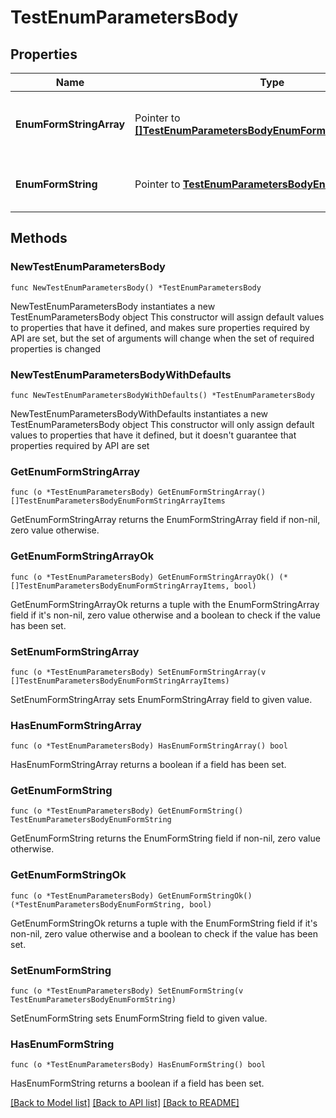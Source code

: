 # TestEnumParametersBody

## Properties

Name | Type | Description | Notes
------------ | ------------- | ------------- | -------------
**EnumFormStringArray** | Pointer to [**[]TestEnumParametersBodyEnumFormStringArrayItems**](testEnumParametersBodyEnumFormStringArrayItems.md) | Form parameter enum test (string array) | [optional] 
**EnumFormString** | Pointer to [**TestEnumParametersBodyEnumFormString**](testEnumParametersBodyEnumFormString.md) |  | [optional] [default to "-efg"]

## Methods

### NewTestEnumParametersBody

`func NewTestEnumParametersBody() *TestEnumParametersBody`

NewTestEnumParametersBody instantiates a new TestEnumParametersBody object
This constructor will assign default values to properties that have it defined,
and makes sure properties required by API are set, but the set of arguments
will change when the set of required properties is changed

### NewTestEnumParametersBodyWithDefaults

`func NewTestEnumParametersBodyWithDefaults() *TestEnumParametersBody`

NewTestEnumParametersBodyWithDefaults instantiates a new TestEnumParametersBody object
This constructor will only assign default values to properties that have it defined,
but it doesn't guarantee that properties required by API are set

### GetEnumFormStringArray

`func (o *TestEnumParametersBody) GetEnumFormStringArray() []TestEnumParametersBodyEnumFormStringArrayItems`

GetEnumFormStringArray returns the EnumFormStringArray field if non-nil, zero value otherwise.

### GetEnumFormStringArrayOk

`func (o *TestEnumParametersBody) GetEnumFormStringArrayOk() (*[]TestEnumParametersBodyEnumFormStringArrayItems, bool)`

GetEnumFormStringArrayOk returns a tuple with the EnumFormStringArray field if it's non-nil, zero value otherwise
and a boolean to check if the value has been set.

### SetEnumFormStringArray

`func (o *TestEnumParametersBody) SetEnumFormStringArray(v []TestEnumParametersBodyEnumFormStringArrayItems)`

SetEnumFormStringArray sets EnumFormStringArray field to given value.

### HasEnumFormStringArray

`func (o *TestEnumParametersBody) HasEnumFormStringArray() bool`

HasEnumFormStringArray returns a boolean if a field has been set.

### GetEnumFormString

`func (o *TestEnumParametersBody) GetEnumFormString() TestEnumParametersBodyEnumFormString`

GetEnumFormString returns the EnumFormString field if non-nil, zero value otherwise.

### GetEnumFormStringOk

`func (o *TestEnumParametersBody) GetEnumFormStringOk() (*TestEnumParametersBodyEnumFormString, bool)`

GetEnumFormStringOk returns a tuple with the EnumFormString field if it's non-nil, zero value otherwise
and a boolean to check if the value has been set.

### SetEnumFormString

`func (o *TestEnumParametersBody) SetEnumFormString(v TestEnumParametersBodyEnumFormString)`

SetEnumFormString sets EnumFormString field to given value.

### HasEnumFormString

`func (o *TestEnumParametersBody) HasEnumFormString() bool`

HasEnumFormString returns a boolean if a field has been set.


[[Back to Model list]](../README.md#documentation-for-models) [[Back to API list]](../README.md#documentation-for-api-endpoints) [[Back to README]](../README.md)


